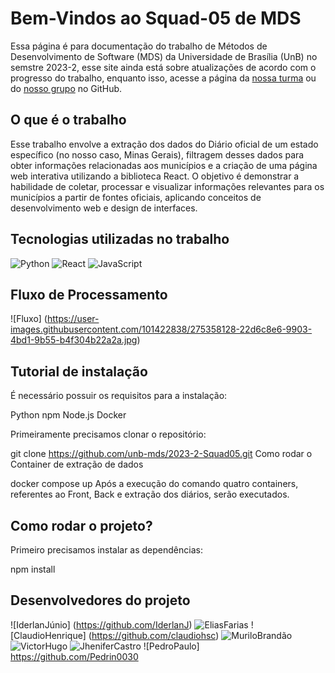 # Bem-Vindos ao Squad-05 de MDS

Essa página é para documentação do trabalho de Métodos de Desenvolvimento de Software (MDS) da Universidade de Brasília (UnB) no semstre 2023-2, esse site ainda está sobre atualizações de acordo com o progresso do trabalho, enquanto isso, acesse a página da [nossa turma](https://github.com/unb-mds) ou do [nosso grupo](https://github.com/unb-mds/2023-2-Squad05) no GitHub.

## O que é o trabalho

Esse trabalho envolve a extração dos dados do Diário oficial de um estado específico (no nosso caso, Minas Gerais), filtragem desses dados para obter informações relacionadas aos municípios e a criação de uma página web interativa utilizando a biblioteca React. O objetivo é demonstrar a habilidade de coletar, processar e visualizar informações relevantes para os municípios a partir de fontes oficiais, aplicando conceitos de desenvolvimento web e design de interfaces.

## Tecnologias utilizadas no trabalho

 ![Python](https://img.shields.io/badge/python-3670A0?style=for-the-badge&logo=python&logoColor=ffdd54) ![React](https://img.shields.io/badge/react-%2320232a.svg?style=for-the-badge&logo=react&logoColor=%2361DAFB) ![JavaScript](https://img.shields.io/badge/javascript-%23323330.svg?style=for-the-badge&logo=javascript&logoColor=%23F7DF1E)

  ## Fluxo de Processamento

 ![Fluxo] (https://user-images.githubusercontent.com/101422838/275358128-22d6c8e6-9903-4bd1-9b55-b4f304b22a2a.jpg)

 ## Tutorial de instalação
É necessário possuir os requisitos para a instalação:

Python
npm
Node.js
Docker

Primeiramente precisamos clonar o repositório:

git clone https://github.com/unb-mds/2023-2-Squad05.git
Como rodar o Container de extração de dados

docker compose up 
Após a execução do comando quatro containers, referentes ao Front, Back e extração dos diários, serão executados.

## Como rodar o projeto?

Primeiro precisamos instalar as dependências:

npm install

## Desenvolvedores do projeto

![IderlanJúnio] (https://github.com/IderlanJ) ![EliasFarias](https://github.com/EliasOliver21)
![ClaudioHenrique] (https://github.com/claudiohsc) ![MuriloBrandão](https://github.com/MuriloBDSR)
![VictorHugo](https://github.com/VictorGCOSTA) ![JheniferCastro](https://github.com/jheniferib)
![PedroPaulo] https://github.com/Pedrin0030
